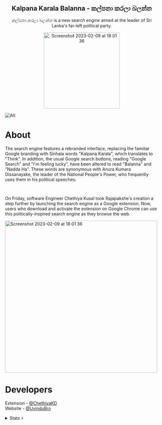 <h2 align="center"> Kalpana Karala Balanna - කල්පනා කරලා බලන්න </h2>
<p align="center"> කල්පනා කරලා බලන්න is a new search engine aimed at the leader of Sri Lanka's far-left political party.</p>

<p align="center"> <a href="https://chrome.google.com/webstore/detail/kalpana-karala/ldfbffgeoopikoigpgjfjdammhpcplch"><img align="center" width="250" alt="Screenshot 2023-02-09 at 18 01 36" src="https://user-images.githubusercontent.com/79355885/218239825-a39addab-f16a-4899-8a99-410ca8d56880.png"></a></p>

![Alt](https://repobeats.axiom.co/api/embed/3380965ba2bace7ef1e0b759525720fcb1813b18.svg "Repobeats analytics image")


# About

<p> The search engine features a rebranded interface, replacing the familiar Google branding with Sinhala words "Kalpana Karala", which translates to "Think". In addition, the usual Google search buttons, reading "Google Search" and "I'm feeling lucky", have been altered to read "Balanna" and "Nadda Ha".  These words are synonymous with Anura Kumara Dissanayake, the leader of the National People's Power, who frequently uses them in his political speeches.</p>

</br>

<p> On Friday, software Engineer Chethiya Kusal took Rajapakshe's creation a step further by launching the search engine as a Google extension. Now, users who download and activate the extension on Google Chrome can use this politically-inspired search engine as they browse the web. </p>

<img width="500" alt="Screenshot 2023-02-09 at 18 01 36" src="https://user-images.githubusercontent.com/79355885/218240050-d6d1e44a-b2dd-43d7-b6fb-2de39569b819.png">

# Developers

Extension - [@ChethiyaKD](https://github.com/ChethiyaKD)</br>
Website - [@UvinduBro](https://github.com/UvinduBro)

<details>
  <summary>Stats ⚡</summary>
   <br/>
   
   ![Alt](https://repobeats.axiom.co/api/embed/dcdb323d35c7ec7879f470feb46feecb2ee77727.svg "Stats")

</details>
